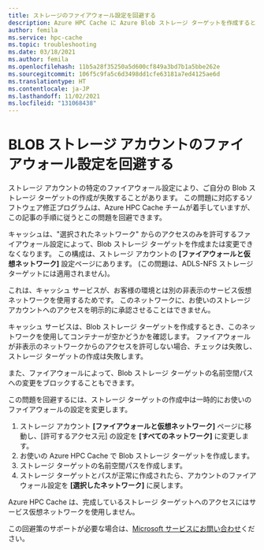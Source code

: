 ```yaml
---
title: ストレージのファイアウォール設定を回避する
description: Azure HPC Cache に Azure Blob ストレージ ターゲットを作成するとき、ストレージ アカウントのネットワーク ファイアウォール設定によってエラーが発生することがあります。 この記事では、ソフトウェア修正プログラムが整うまでの間、この制限を回避する方法について説明します。
author: femila
ms.service: hpc-cache
ms.topic: troubleshooting
ms.date: 03/18/2021
ms.author: femila
ms.openlocfilehash: 11b5a28f35250a5d600cf849a3bd7b1a5bbe262e
ms.sourcegitcommit: 106f5c9fa5c6d3498dd1cfe63181a7ed4125ae6d
ms.translationtype: HT
ms.contentlocale: ja-JP
ms.lasthandoff: 11/02/2021
ms.locfileid: "131068438"
---
```

# <a name="work-around-blob-storage-account-firewall-settings"></a>BLOB ストレージ アカウントのファイアウォール設定を回避する

ストレージ アカウントの特定のファイアウォール設定により、ご自分の Blob ストレージ ターゲットの作成が失敗することがあります。 この問題に対応するソフトウェア修正プログラムは、Azure HPC Cache チームが着手していますが、この記事の手順に従うとこの問題を回避できます。

キャッシュは、"選択されたネットワーク" からのアクセスのみを許可するファイアウォール設定によって、Blob ストレージ ターゲットを作成または変更できなくなります。 この構成は、ストレージ アカウントの **[ファイアウォールと仮想ネットワーク]** 設定ページにあります。 (この問題は、ADLS-NFS ストレージ ターゲットには適用されません)。

これは、キャッシュ サービスが、お客様の環境とは別の非表示のサービス仮想ネットワークを使用するためです。 このネットワークに、お使いのストレージ アカウントへのアクセスを明示的に承認させることはできません。

キャッシュ サービスは、Blob ストレージ ターゲットを作成するとき、このネットワークを使用してコンテナーが空かどうかを確認します。 ファイアウォールが非表示のネットワークからのアクセスを許可しない場合、チェックは失敗し、ストレージ ターゲットの作成は失敗します。

また、ファイアウォールによって、Blob ストレージ ターゲットの名前空間パスへの変更をブロックすることもできます。

この問題を回避するには、ストレージ ターゲットの作成中は一時的にお使いのファイアウォールの設定を変更します。

1. ストレージ アカウント **[ファイアウォールと仮想ネットワーク]** ページに移動し、[許可するアクセス元] の設定を **[すべてのネットワーク]** に変更します。
1. お使いの Azure HPC Cache で Blob ストレージ ターゲットを作成します。
1. ストレージ ターゲットの名前空間パスを作成します。
1. ストレージ ターゲットとパスが正常に作成されたら、アカウントのファイアウォール設定を **[選択したネットワーク]** に戻します。

Azure HPC Cache は、完成しているストレージ ターゲットへのアクセスにはサービス仮想ネットワークを使用しません。

この回避策のサポートが必要な場合は、[Microsoft サービスにお問い合わせ](hpc-cache-support-ticket.md)ください。
